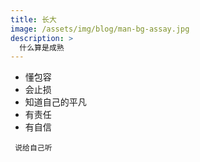 ```yaml
---
title: 长大
image: /assets/img/blog/man-bg-assay.jpg
description: >
  什么算是成熟
---
```

- 懂包容
- 会止损
- 知道自己的平凡
- 有责任
- 有自信

``` 说给自己听```




   
   
   
   
   
        









  
